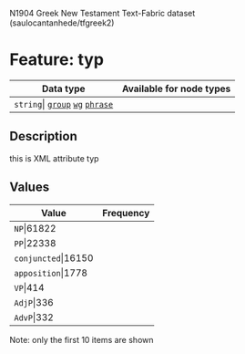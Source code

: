 <p>N1904 Greek New Testament Text-Fabric dataset (saulocantanhede/tfgreek2)</p>

<h1>Feature: typ</h1>

<table>
<thead>
<tr>
  <th>Data type</th>
  <th>Available for node types</th>
</tr>
</thead>
<tbody>
<tr>
  <td><code>string</code>| <A HREF="featurebynodetype.md#group"><code>group</code></A> <A HREF="featurebynodetype.md#wg"><code>wg</code></A> <A HREF="featurebynodetype.md#phrase"><code>phrase</code></A></td>
</tr>
</tbody>
</table>

<h2>Description</h2>

<p>this is XML attribute typ</p>

<h2>Values</h2>

<table>
<thead>
<tr>
  <th>Value</th>
  <th>Frequency</th>
</tr>
</thead>
<tbody>
<tr>
  <td><code>NP</code>|61822</td>
</tr>
<tr>
  <td><code>PP</code>|22338</td>
</tr>
<tr>
  <td><code>conjuncted</code>|16150</td>
</tr>
<tr>
  <td><code>apposition</code>|1778</td>
</tr>
<tr>
  <td><code>VP</code>|414</td>
</tr>
<tr>
  <td><code>AdjP</code>|336</td>
</tr>
<tr>
  <td><code>AdvP</code>|332</td>
</tr>
</tbody>
</table>

<p>Note: only the first 10 items are shown</p>
